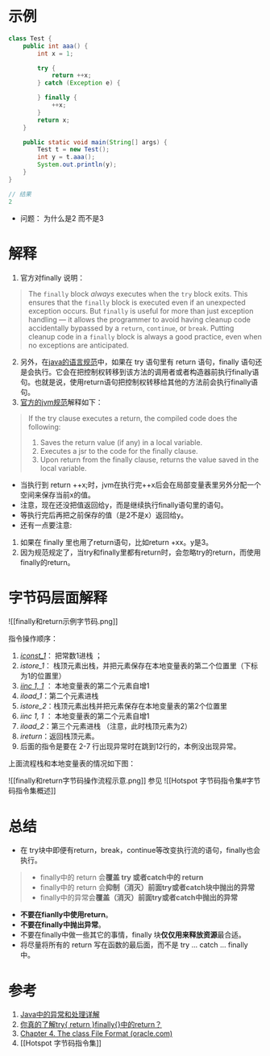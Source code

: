 # 示例
```java
class Test {
	public int aaa() {
		int x = 1;

		try {
			return ++x;
		} catch (Exception e) {

		} finally {
			++x;
		}
		return x;
	}

	public static void main(String[] args) {
		Test t = new Test();
		int y = t.aaa();
		System.out.println(y);
	}
}

// 结果
2
```
- 问题： 为什么是2 而不是3

# 解释
1. 官方对finally 说明：
>The `finally` block _always_ executes when the `try` block exits. This ensures that the `finally` block is executed even if an unexpected exception occurs. But `finally` is useful for more than just exception handling — it allows the programmer to avoid having cleanup code accidentally bypassed by a `return`, `continue`, or `break`. Putting cleanup code in a `finally` block is always a good practice, even when no exceptions are anticipated.

2. 另外，在[java的语言规范](http://docs.oracle.com/javase/specs/jls/se7/html/jls-14.html#jls-14.17)中，如果在 try 语句里有 return 语句，finally 语句还是会执行。它会在把控制权转移到该方法的调用者或者构造器前执行finally语句。也就是说，使用return语句把控制权转移给其他的方法前会执行finally语句。
3. [官方的jvm规范](http://docs.oracle.com/javase/specs/jvms/se7/html/jvms-4.html#jvms-4.10.2.5)解释如下：
> If the try clause executes a return, the compiled code does the following:
> 
> 1.  Saves the return value (if any) in a local variable.
> 2.  Executes a jsr to the code for the finally clause.
> 3.  Upon return from the finally clause, returns the value saved in the local variable.

- 当执行到 return ++x;时，jvm在执行完++x后会在局部变量表里另外分配一个空间来保存当前x的值。  
- 注意，现在还没把值返回给y，而是继续执行finally语句里的语句。
- 等执行完后再把之前保存的值（是2不是x）返回给y。  
- 还有一点要注意:
1. 如果在 finally 里也用了return语句，比如return +xx。y是3。
3. 因为规范规定了，当try和finally里都有return时，会忽略try的return，而使用finally的return。


# 字节码层面解释
![[finally和return示例字节码.png]]

指令操作顺序：  
1. *[iconst_1](https://docs.oracle.com/javase/specs/jvms/se8/html/jvms-6.html#jvms-6.5.iconst_i)*： 把常数1进栈 ；
2. *istore_1*： 栈顶元素出栈，并把元素保存在本地变量表的第二个位置里（下标为1的位置里） 
3. *[iinc 1, 1](https://docs.oracle.com/javase/specs/jvms/se8/html/jvms-6.html#jvms-6.5.iinc)* ： 本地变量表的第二个元素自增1 
4. *iload_1*：第二个元素进栈 
5. *istore_2*：栈顶元素出栈并把元素保存在本地变量表的第2个位置里 
6. *iinc 1, 1* ： 本地变量表的第二个元素自增1 
7. *iload_2*：第三个元素进栈 （注意，此时栈顶元素为2）
8. *ireturn*：返回栈顶元素。
9. 后面的指令是要在 2-7 行出现异常时在跳到12行的，本例没出现异常。

上面流程栈和本地变量表的情况如下图：

![[finally和return字节码操作流程示意.png]]
参见 ![[Hotspot 字节码指令集#字节码指令集概述]]


# 总结
- 在 try块中即便有return，break，continue等改变执行流的语句，finally也会执行。
> - finally中的 return 会**覆盖 try 或者catch中的 return**
> - finally中的 return 会**抑制（消灭）前面try或者catch块中抛出的异常**
> - finally中的异常会**覆盖（消灭）前面try或者catch中抛出的异常**


-   **不要在fianlly中使用return**。
-   **不要在finally中抛出异常**。
-   不要在finally中做一些其它的事情，finally 块**仅仅用来释放资源**最合适。
-   将尽量将所有的 return 写在函数的最后面，而不是 try ... catch ... finally 中。

# 参考
1. [Java中的异常和处理详解](https://www.cnblogs.com/lulipro/p/7504267.html)
2. [你真的了解try{ return }finally{}中的return？](https://www.cnblogs.com/averey/p/4379646.html)
3. [Chapter 4. The class File Format (oracle.com)](https://docs.oracle.com/javase/specs/jvms/se7/html/jvms-4.html#jvms-4.10.2.5)
4. [[Hotspot 字节码指令集]]